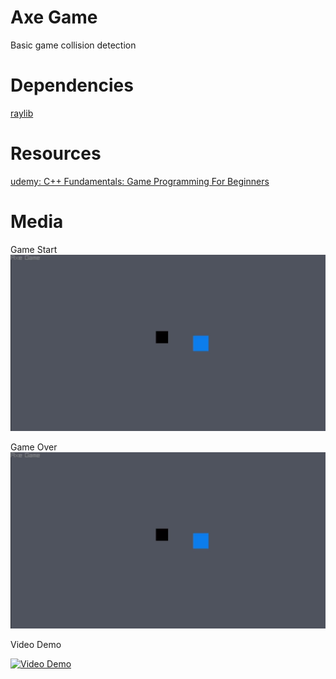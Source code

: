 # Axe Game
Basic game collision detection

# Dependencies
[raylib](https://www.raylib.com/)

# Resources
[udemy: C++ Fundamentals: Game Programming For Beginners](https://www.udemy.com/course/cpp-fundamentals/)

# Media
Game Start
![Alt text](docs/graphics/axeGameStartGame.png)

Game Over
![Game Over](docs/graphics/axeGameStartGame.png)

Video Demo

[![Video Demo](https://img.youtube.com/vi/G0WSqLFCUjM/0.jpg)](https://www.youtube.com/watch?v=G0WSqLFCUjM)